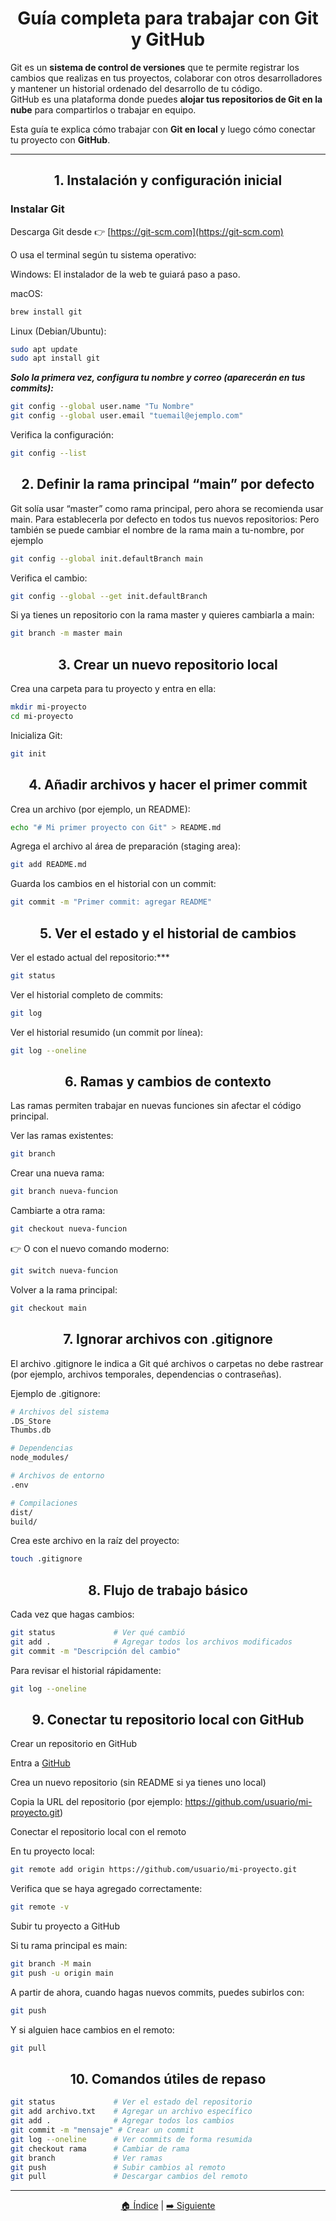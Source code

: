 <div align="center"> 
  
# Guía completa para trabajar con Git y GitHub

</div>

Git es un **sistema de control de versiones** que te permite registrar los cambios que realizas en tus proyectos, colaborar con otros desarrolladores y mantener un historial ordenado del desarrollo de tu código.  
GitHub es una plataforma donde puedes **alojar tus repositorios de Git en la nube** para compartirlos o trabajar en equipo.

Esta guía te explica cómo trabajar con **Git en local** y luego cómo conectar tu proyecto con **GitHub**.

---

<div align="center"> 

##  1. Instalación y configuración inicial

</div>

### Instalar Git

Descarga Git desde 👉 [https://git-scm.com](https://git-scm.com)

O usa el terminal según tu sistema operativo:

Windows: 
El instalador de la web te guiará paso a paso.  

macOS: 
```bash
brew install git
```

Linux (Debian/Ubuntu):
```bash
sudo apt update
sudo apt install git
```
***Solo la primera vez, configura tu nombre y correo (aparecerán en tus commits):***
```bash
git config --global user.name "Tu Nombre"
git config --global user.email "tuemail@ejemplo.com"
```
Verifica la configuración:
```bash
git config --list
```
<div align="center"> 

## 2. Definir la rama principal “main” por defecto

</div>

Git solía usar “master” como rama principal, pero ahora se recomienda usar main.
Para establecerla por defecto en todos tus nuevos repositorios:
Pero también se puede cambiar el nombre de la rama main a tu-nombre, por ejemplo
```bash
git config --global init.defaultBranch main
```
Verifica el cambio:
```bash
git config --global --get init.defaultBranch
```
Si ya tienes un repositorio con la rama master y quieres cambiarla a main:
```bash
git branch -m master main
```
<div align="center">
  
## 3. Crear un nuevo repositorio local

</div>

Crea una carpeta para tu proyecto y entra en ella:
```bash
mkdir mi-proyecto
cd mi-proyecto
```
Inicializa Git:
```bash
git init
```
<div align="center">
  
## 4. Añadir archivos y hacer el primer commit

</div>

Crea un archivo (por ejemplo, un README):
```bash
echo "# Mi primer proyecto con Git" > README.md
```
Agrega el archivo al área de preparación (staging area):
```bash
git add README.md
```
Guarda los cambios en el historial con un commit:
```bash
git commit -m "Primer commit: agregar README"
```
<div align="center"> 

## 5. Ver el estado y el historial de cambios
</div>

Ver el estado actual del repositorio:***
```bash
git status
```
Ver el historial completo de commits:
```bash
git log
```
Ver el historial resumido (un commit por línea):
```bash
git log --oneline
```
<div align="center"> 

## 6. Ramas y cambios de contexto

</div>

Las ramas permiten trabajar en nuevas funciones sin afectar el código principal.

Ver las ramas existentes:
```bash
git branch
```

Crear una nueva rama:
```bash
git branch nueva-funcion
```

Cambiarte a otra rama:
```bash
git checkout nueva-funcion
```

👉 O con el nuevo comando moderno:
```bash
git switch nueva-funcion
```

Volver a la rama principal:
```bash
git checkout main
```
<div align="center"> 

## 7. Ignorar archivos con .gitignore

</div>

El archivo .gitignore le indica a Git qué archivos o carpetas no debe rastrear (por ejemplo, archivos temporales, dependencias o contraseñas).

Ejemplo de .gitignore:
```bash
# Archivos del sistema
.DS_Store
Thumbs.db

# Dependencias
node_modules/

# Archivos de entorno
.env

# Compilaciones
dist/
build/
```
Crea este archivo en la raíz del proyecto:
```bash
touch .gitignore
```
<div align="center"> 

## 8. Flujo de trabajo básico

</div>

Cada vez que hagas cambios:
```bash
git status             # Ver qué cambió
git add .              # Agregar todos los archivos modificados
git commit -m "Descripción del cambio"
```
Para revisar el historial rápidamente:
```bash
git log --oneline
```
<div align="center"> 

## 9. Conectar tu repositorio local con GitHub

</div>

Crear un repositorio en GitHub

Entra a [GitHub](https://github.com)

Crea un nuevo repositorio (sin README si ya tienes uno local)

Copia la URL del repositorio (por ejemplo: https://github.com/usuario/mi-proyecto.git)

Conectar el repositorio local con el remoto

En tu proyecto local:
```bash
git remote add origin https://github.com/usuario/mi-proyecto.git
```
Verifica que se haya agregado correctamente:
```bash
git remote -v
```
Subir tu proyecto a GitHub

Si tu rama principal es main:
```bash
git branch -M main
git push -u origin main
```
A partir de ahora, cuando hagas nuevos commits, puedes subirlos con:
```bash
git push
```
Y si alguien hace cambios en el remoto:
```bash
git pull
```
<div align="center"> 

## 10. Comandos útiles de repaso

</div>

```bash
git status             # Ver el estado del repositorio
git add archivo.txt    # Agregar un archivo específico
git add .              # Agregar todos los cambios
git commit -m "mensaje" # Crear un commit
git log --oneline      # Ver commits de forma resumida
git checkout rama      # Cambiar de rama
git branch             # Ver ramas
git push               # Subir cambios al remoto
git pull               # Descargar cambios del remoto
```
---

<p align="center">
  <a href="README.md">🏠 Índice</a> |
  <a href="03-ramasLocal.md">➡️ Siguiente</a>
</p>
